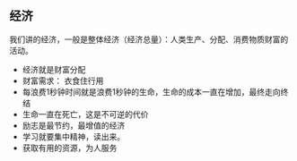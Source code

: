 
## 经济
我们讲的经济，一般是整体经济（经济总量）：人类生产、分配、消费物质财富的活动。


- 经济就是财富分配
- 财富需求： 衣食住行用
- 每浪费1秒钟时间就是浪费1秒钟的生命，生命的成本一直在增加，最终走向终结
- 生命一直在死亡，这是不可逆的代价
- 励志是最节约，最增值的经济
- 学习就要集中精神，读出来。
- 获取有用的资源，为人服务
